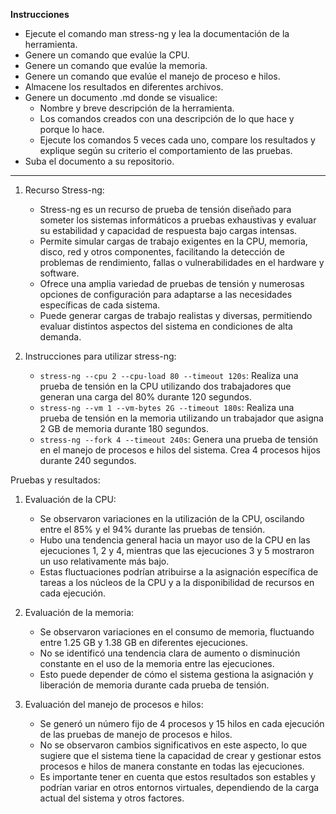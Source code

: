 **Instrucciones**

- Ejecute el comando man stress-ng y lea la documentación de la herramienta.
- Genere un comando que evalúe la CPU.
- Genere un comando que evalúe la memoria.
- Genere un comando que evalúe el manejo de proceso e hilos.
- Almacene los resultados en diferentes archivos.
- Genere un documento .md donde se visualice:
  - Nombre y breve descripción de la herramienta.
  - Los comandos creados con una descripción de lo que hace y porque lo hace.
  - Ejecute los comandos 5 veces cada uno, compare los resultados y explique según su criterio el comportamiento de las pruebas.
- Suba el documento a su repositorio.

---

1. Recurso Stress-ng:
   - Stress-ng es un recurso de prueba de tensión diseñado para someter los sistemas informáticos a pruebas exhaustivas y evaluar su estabilidad y capacidad de respuesta bajo cargas intensas.
   - Permite simular cargas de trabajo exigentes en la CPU, memoria, disco, red y otros componentes, facilitando la detección de problemas de rendimiento, fallas o vulnerabilidades en el hardware y software.
   - Ofrece una amplia variedad de pruebas de tensión y numerosas opciones de configuración para adaptarse a las necesidades específicas de cada sistema.
   - Puede generar cargas de trabajo realistas y diversas, permitiendo evaluar distintos aspectos del sistema en condiciones de alta demanda.

2. Instrucciones para utilizar stress-ng:
   - `stress-ng --cpu 2 --cpu-load 80 --timeout 120s`: Realiza una prueba de tensión en la CPU utilizando dos trabajadores que generan una carga del 80% durante 120 segundos.
   - `stress-ng --vm 1 --vm-bytes 2G --timeout 180s`: Realiza una prueba de tensión en la memoria utilizando un trabajador que asigna 2 GB de memoria durante 180 segundos.
   - `stress-ng --fork 4 --timeout 240s`: Genera una prueba de tensión en el manejo de procesos e hilos del sistema. Crea 4 procesos hijos durante 240 segundos.

Pruebas y resultados:

1. Evaluación de la CPU:
   
   - Se observaron variaciones en la utilización de la CPU, oscilando entre el 85% y el 94% durante las pruebas de tensión.
   - Hubo una tendencia general hacia un mayor uso de la CPU en las ejecuciones 1, 2 y 4, mientras que las ejecuciones 3 y 5 mostraron un uso relativamente más bajo.
   - Estas fluctuaciones podrían atribuirse a la asignación específica de tareas a los núcleos de la CPU y a la disponibilidad de recursos en cada ejecución.

3. Evaluación de la memoria:
   
   - Se observaron variaciones en el consumo de memoria, fluctuando entre 1.25 GB y 1.38 GB en diferentes ejecuciones.
   - No se identificó una tendencia clara de aumento o disminución constante en el uso de la memoria entre las ejecuciones.
   - Esto puede depender de cómo el sistema gestiona la asignación y liberación de memoria durante cada prueba de tensión.

5. Evaluación del manejo de procesos e hilos:
   
   - Se generó un número fijo de 4 procesos y 15 hilos en cada ejecución de las pruebas de manejo de procesos e hilos.
   - No se observaron cambios significativos en este aspecto, lo que sugiere que el sistema tiene la capacidad de crear y gestionar estos procesos e hilos de manera constante en todas las ejecuciones.
   - Es importante tener en cuenta que estos resultados son estables y podrían variar en otros entornos virtuales, dependiendo de la carga actual del sistema y otros factores.

